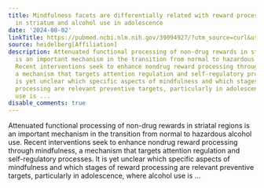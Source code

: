 ```yaml
---
title: Mindfulness facets are differentially related with reward processing stages
  in striatum and alcohol use in adolescence
date: '2024-08-02'
linkTitle: https://pubmed.ncbi.nlm.nih.gov/39094927/?utm_source=curl&utm_medium=rss&utm_campaign=pubmed-2&utm_content=1FakS-2QOkCT8HsMOQP1bCRQ4YzyumYOmxmF0moLsQ3dFB1E9V&fc=20220326224207&ff=20240803181444&v=2.18.0.post9+e462414
source: heidelberg[Affiliation]
description: Attenuated functional processing of non-drug rewards in striatal regions
  is an important mechanism in the transition from normal to hazardous alcohol use.
  Recent interventions seek to enhance nondrug reward processing through mindfulness,
  a mechanism that targets attention regulation and self-regulatory processes. It
  is yet unclear which specific aspects of mindfulness and which stages of reward
  processing are relevant preventive targets, particularly in adolescence, where alcohol
  use is ...
disable_comments: true
---
```

Attenuated functional processing of non-drug rewards in striatal regions is an important mechanism in the transition from normal to hazardous alcohol use. Recent interventions seek to enhance nondrug reward processing through mindfulness, a mechanism that targets attention regulation and self-regulatory processes. It is yet unclear which specific aspects of mindfulness and which stages of reward processing are relevant preventive targets, particularly in adolescence, where alcohol use is ...